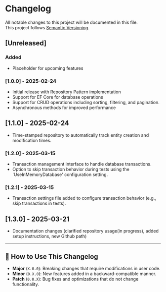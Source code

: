 # Changelog

All notable changes to this project will be documented in this file.  
This project follows [Semantic Versioning](https://semver.org/).

## [Unreleased]
### Added
- Placeholder for upcoming features

### [1.0.0] - 2025-02-24
- Initial release with Repository Pattern implementation
- Support for EF Core for database operations
- Support for CRUD operations including sorting, filtering, and pagination.
- Asynchronous methods for improved performance

## [1.1.0] - 2025-02-24
- Time-stamped repository to automatically track entity creation and modification times.

### [1.2.0] - 2025-03-15
- Transaction management interface to handle database transactions.
- Option to skip transaction behavior during tests using the 'UseInMemoryDatabase' configuration setting.
### [1.2.1] - 2025-03-15
- Transaction settings file added to configure transaction behavior (e.g., skip transactions in tests).

## [1.3.0] - 2025-03-21
- Documentation changes (clarified repository usage(in progress), added setup instructions, new Github path)
---

## 🔹 How to Use This Changelog

- **Major** (`X.0.0`): Breaking changes that require modifications in user code.  
- **Minor** (`0.X.0`): New features added in a backward-compatible manner.  
- **Patch** (`0.0.X`): Bug fixes and optimizations that do not change functionality.  

